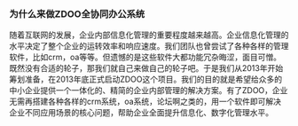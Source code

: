 <!-- 这里写应用的【附加信息】 -->

### 为什么来做ZDOO全协同办公系统

随着互联网的发展，企业内部信息化管理的重要程度越来越高。企业信息化管理的水平决定了整个企业的运转效率和响应速度。我们团队也曾尝试了各种各样的管理软件，比如crm，oa等等。但遗憾的是这些软件大都功能冗杂晦涩，面目可憎。既然没有合适的轮子，那我们就自己来做自己的轮子吧。于是我们从2013年开始筹划准备，在2013年底正式启动ZDOO这个项目。我们的目的就是希望给众多的中小企业提供一个一体化的、精简的企业内部管理的解决方案。有了ZDOO，企业无需再搭建各种各样的crm系统，oa系统，论坛啊之类的，用一个软件即可解决企业不同应用场景的核心问题，帮助企业全面提升信息化、数字化管理水平。